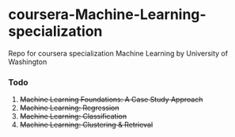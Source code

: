 # coursera-Machine-Learning-specialization
Repo for coursera specialization Machine Learning by University of Washington

### Todo
1. ~~Machine Learning Foundations: A Case Study Approach~~
2. ~~Machine Learning: Regression~~
3. ~~Machine Learning: Classification~~
4. ~~Machine Learning: Clustering & Retrieval~~
